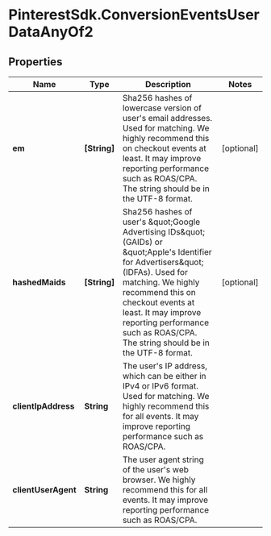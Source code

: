 # PinterestSdk.ConversionEventsUserDataAnyOf2

## Properties

Name | Type | Description | Notes
------------ | ------------- | ------------- | -------------
**em** | **[String]** | Sha256 hashes of lowercase version of user&#39;s email addresses. Used for matching. We highly recommend this on checkout events at least. It may improve reporting performance such as ROAS/CPA. The string should be in the UTF-8 format. | [optional] 
**hashedMaids** | **[String]** | Sha256 hashes of user&#39;s \&quot;Google Advertising IDs\&quot; (GAIDs) or \&quot;Apple&#39;s Identifier for Advertisers\&quot; (IDFAs). Used for matching. We highly recommend this on checkout events at least. It may improve reporting performance such as ROAS/CPA. The string should be in the UTF-8 format. | [optional] 
**clientIpAddress** | **String** | The user&#39;s IP address, which can be either in IPv4 or IPv6 format. Used for matching. We highly recommend this for all events. It may improve reporting performance such as ROAS/CPA. | 
**clientUserAgent** | **String** | The user agent string of the user&#39;s web browser. We highly recommend this for all events. It may improve reporting performance such as ROAS/CPA. | 


